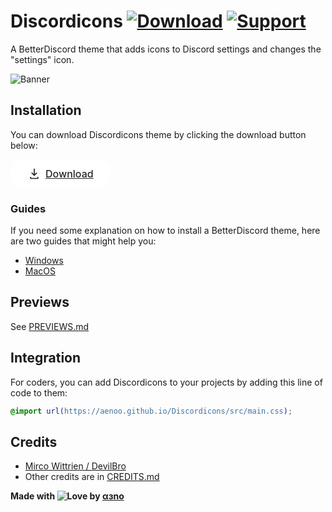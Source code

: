 # Discordicons [![Download][download-badge]][download-link] [![Support][support-badge]][support-link]

[download-badge]: https://aenoo.github.io/Discordicons/icons/github/download.svg
[support-badge]: https://aenoo.github.io/Discordicons/icons/github/support.svg
[download-link]: https://github.com/aenoo/Discordicons/releases/download/v0.0.1/discordicons.theme.css
[support-link]: https://github.com/aenoo/Discordicons/issues

A BetterDiscord theme that adds icons to Discord settings and changes the "settings" icon.

![Banner](https://imgur.com/GS1QB8y.png)

## Installation

You can download Discordicons theme by clicking the download button below:

<a class="download-button" href="https://github.com/aenoo/Discordicons/releases/download/v0.0.1/discordicons.theme.css" style="line-height: 22px; font-weight: 500; display: inline-flex; -webkit-box-align: center; -ms-flex-align: center; align-items: center; -webkit-box-sizing: border-box; box-sizing: border-box; color: #23272a; background-color: #fff; border-radius: 24px; font-size: 16px; padding: 12px 28px; cursor: pointer;"><svg width="20" height="20" viewBox="0 0 24 24" class="icon" style="margin-right: 8px;"><g fill="currentColor"><path d="M17.707 10.708L16.293 9.29398L13 12.587V2.00098H11V12.587L7.70697 9.29398L6.29297 10.708L12 16.415L17.707 10.708Z"></path><path d="M18 18.001V20.001H6V18.001H4V20.001C4 21.103 4.897 22.001 6 22.001H18C19.104 22.001 20 21.103 20 20.001V18.001H18Z"></path></g></svg>Download</a>

### Guides

If you need some explanation on how to install a BetterDiscord theme, here are two guides that might help you:

- [Windows](https://github.com/aenoo/BDTIG/blob/main/guides/windows.md)
- [MacOS](https://github.com/aenoo/BDTIG/blob/main/guides/macOS.md)

## Previews

See [PREVIEWS.md](https://github.com/aenoo/Discordicons/blob/main/PREVIEWS.md)

## Integration

For coders, you can add Discordicons to your projects by adding this line of code to them:

```CSS
@import url(https://aenoo.github.io/Discordicons/src/main.css);
```


## Credits

- [Mirco Wittrien / DevilBro](https://github.com/mwittrien)
- Other credits are in [CREDITS.md](https://github.com/aenoo/Discordicons/blob/main/CREDITS.md)

**Made with ![Love](https://aenoo.github.io/Discordicons/icons/github/heart.svg) by [αɜno](https://github.com/aenoo)**
